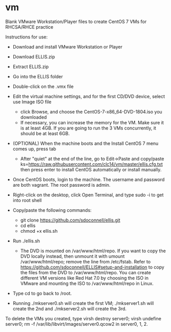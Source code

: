 # vm
Blank VMware Workstation/Player files to create CentOS 7 VMs for RHCSA/RHCE practice

Instructions for use:

* Download and install VMware Workstation or Player
* Download ELLIS.zip
* Extract ELLIS.zip
* Go into the ELLIS folder
* Double-click on the .vmx file
* Edit the virtual machine settings, and for the first CD/DVD device, select use Image ISO file
   * click Browse, and choose the CentOS-7-x86_64-DVD-1804.iso you downloaded
   * If necessary, you can increase the memory for the VM. Make sure it is at least 4GB. If you are going to run the 3 VMs concurrently, it should be at least 6GB.
* (OPTIONAL) When the machine boots and the Install CentOS 7 menu comes up, press tab
   * After "quiet" at the end of the line, go to Edit->Paste and copy/paste ks=https://raw.githubusercontent.com/clc14/vm/master/ellis.cfg.txt then press enter to install CentOS automatically or install manually.

* Once CentOS boots, login to the machine. The username and password are both vagrant. The root password is admin.
* Right-click on the desktop, click Open Terminal, and type sudo -i to get into root shell
*  Copy/paste the following commands:
    * git clone https://github.com/sdoconnell/ellis.git 
    * cd ellis
    * chmod +x ellis.sh
* Run ./ellis.sh
    * The DVD is mounted on /var/www/html/repo. If you want to copy the DVD locally instead, then unmount it with umount /var/www/html/repo; remove the line from /etc/fstab. Refer to https://github.com/sdoconnell/ELLIS#setup-and-installation to copy the files from the DVD to /var/www/html/repo. You can create different VM versions like Red Hat 7.0 by choosing the ISO in VMware and mounting the ISO to /var/www/html/repo in Linux.

* Type cd to go back to /root. 
* Running ./mkserver0.sh will create the first VM; ./mkserver1.sh will create the 2nd and ./mkserver2.sh will create the 3rd.

To delete the VMs you created, type virsh destroy server0; virsh undefine server0; rm -f /var/lib/libvirt/images/server0.qcow2 in server0, 1, 2.
